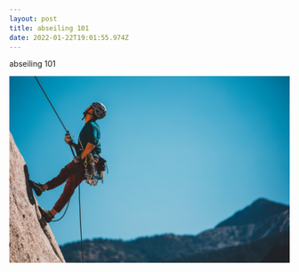 ```yaml
---
layout: post
title: abseiling 101
date: 2022-01-22T19:01:55.974Z
---
```

abseiling 101

![abseiling 101](patrick-hendry-w5hncbjfx3w-unsplash.jpg "abseiling 101")
